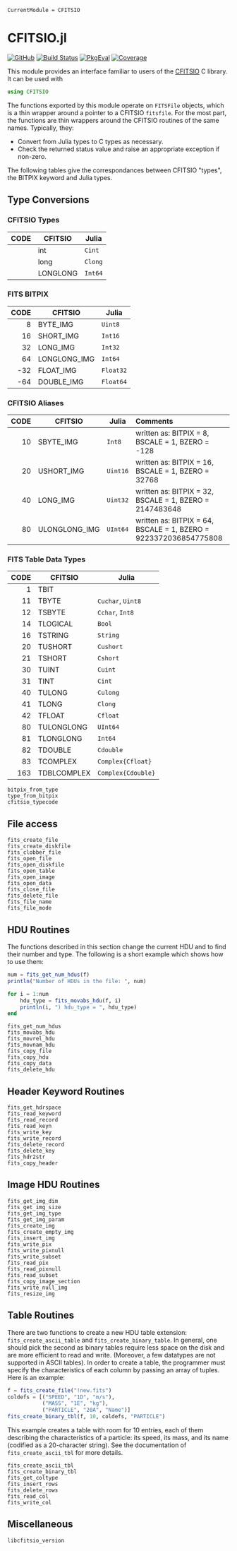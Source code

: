 ```@meta
CurrentModule = CFITSIO
```

# CFITSIO.jl

[![GitHub](https://img.shields.io/badge/Code-GitHub-black.svg)](https://github.com/juliaastro/CFITSIO.jl)
[![Build Status](https://github.com/JuliaAstro/CFITSIO.jl/workflows/CI/badge.svg)](https://github.com/JuliaAstro/CFITSIO.jl/actions)
[![PkgEval](https://juliaci.github.io/NanosoldierReports/pkgeval_badges/C/CFITSIO.svg)](https://juliaci.github.io/NanosoldierReports/pkgeval_badges/report.html)
[![Coverage](https://codecov.io/gh/JuliaAstro/CFITSIO.jl/branch/master/graph/badge.svg)](https://codecov.io/gh/JuliaAstro/CFITSIO.jl)

This module provides an interface familiar to users of the
[CFITSIO](http://heasarc.gsfc.nasa.gov/fitsio/) C library. It can be used with

```julia
using CFITSIO
```

The functions exported by this module operate on `FITSFile` objects,
which is a thin wrapper around a pointer to a CFITSIO `fitsfile`.
For the most part, the functions are thin wrappers around the CFITSIO
routines of the same names. Typically, they:

* Convert from Julia types to C types as necessary.
* Check the returned status value and raise an appropriate exception if
  non-zero.

The following tables give the correspondances between CFITSIO "types",
the BITPIX keyword and Julia types.

## Type Conversions

### CFITSIO Types
| CODE | CFITSIO   | Julia   |
|-----:|-----------|---------|
|      | int       | `Cint`  |
|      | long      | `Clong` |
|      | LONGLONG  | `Int64` |

### FITS BITPIX
| CODE | CFITSIO       | Julia     |
|-----:|---------------|-----------|
|    8 | BYTE\_IMG     | `Uint8`   |
|   16 | SHORT\_IMG    | `Int16`   |
|   32 | LONG\_IMG     | `Int32`   |
|   64 | LONGLONG\_IMG | `Int64`   |
|  -32 | FLOAT\_IMG    | `Float32` |
|  -64 | DOUBLE\_IMG   | `Float64` |

### CFITSIO Aliases
| CODE | CFITSIO        | Julia    | Comments                                                         |
|-----:|----------------|----------|:-----------------------------------------------------------------|
|   10 | SBYTE\_IMG     | `Int8`   | written as: BITPIX = 8, BSCALE = 1, BZERO = -128                 |
|   20 | USHORT\_IMG    | `Uint16` | written as: BITPIX = 16, BSCALE = 1, BZERO = 32768               |
|   40 | LONG\_IMG      | `Uint32` | written as: BITPIX = 32, BSCALE = 1, BZERO = 2147483648          |
|   80 | ULONGLONG\_IMG | `UInt64` | written as: BITPIX = 64, BSCALE = 1, BZERO = 9223372036854775808 |

### FITS Table Data Types
| CODE | CFITSIO     | Julia              |
|-----:|-------------|--------------------|
|    1 | TBIT        |                    |
|   11 | TBYTE       | `Cuchar`, `Uint8`  |
|   12 | TSBYTE      | `Cchar`, `Int8`    |
|   14 | TLOGICAL    | `Bool  `           |
|   16 | TSTRING     | `String  `         |
|   20 | TUSHORT     | `Cushort`          |
|   21 | TSHORT      | `Cshort`           |
|   30 | TUINT       | `Cuint`            |
|   31 | TINT        | `Cint`             |
|   40 | TULONG      | `Culong`           |
|   41 | TLONG       | `Clong`            |
|   42 | TFLOAT      | `Cfloat`           |
|   80 | TULONGLONG  | `UInt64`           |
|   81 | TLONGLONG   | `Int64`            |
|   82 | TDOUBLE     | `Cdouble`          |
|   83 | TCOMPLEX    | `Complex{Cfloat}`  |
|  163 | TDBLCOMPLEX | `Complex{Cdouble}` |

```@docs
bitpix_from_type
type_from_bitpix
cfitsio_typecode
```

## File access

```@docs
fits_create_file
fits_create_diskfile
fits_clobber_file
fits_open_file
fits_open_diskfile
fits_open_table
fits_open_image
fits_open_data
fits_close_file
fits_delete_file
fits_file_name
fits_file_mode
```

## HDU Routines

The functions described in this section change the current
HDU and to find their number and type. The following is a short
example which shows how to use them:

```julia
num = fits_get_num_hdus(f)
println("Number of HDUs in the file: ", num)

for i = 1:num
    hdu_type = fits_movabs_hdu(f, i)
    println(i, ") hdu_type = ", hdu_type)
end
```

```@docs
fits_get_num_hdus
fits_movabs_hdu
fits_movrel_hdu
fits_movnam_hdu
fits_copy_file
fits_copy_hdu
fits_copy_data
fits_delete_hdu
```

## Header Keyword Routines

```@docs
fits_get_hdrspace
fits_read_keyword
fits_read_record
fits_read_keyn
fits_write_key
fits_write_record
fits_delete_record
fits_delete_key
fits_hdr2str
fits_copy_header
```

## Image HDU Routines

```@docs
fits_get_img_dim
fits_get_img_size
fits_get_img_type
fits_get_img_param
fits_create_img
fits_create_empty_img
fits_insert_img
fits_write_pix
fits_write_pixnull
fits_write_subset
fits_read_pix
fits_read_pixnull
fits_read_subset
fits_copy_image_section
fits_write_null_img
fits_resize_img
```

## Table Routines

There are two functions to create a new HDU table extension:
`fits_create_ascii_table` and `fits_create_binary_table`. In general,
one should pick the second as binary tables require less space on the
disk and are more efficient to read and write. (Moreover, a few
datatypes are not supported in ASCII tables). In order to create a
table, the programmer must specify the characteristics of each column
by passing an array of tuples. Here is an example:

```julia
f = fits_create_file("!new.fits")
coldefs = [("SPEED", "1D", "m/s"),
           ("MASS", "1E", "kg"),
           ("PARTICLE", "20A", "Name")]
fits_create_binary_tbl(f, 10, coldefs, "PARTICLE")
```

This example creates a table with room for 10 entries, each of them
describing the characteristics of a particle: its speed, its mass, and
its name (codified as a 20-character string). See the documentation of
`fits_create_ascii_tbl` for more details.

```@docs
fits_create_ascii_tbl
fits_create_binary_tbl
fits_get_coltype
fits_insert_rows
fits_delete_rows
fits_read_col
fits_write_col
```

## Miscellaneous

```@docs
libcfitsio_version
```
